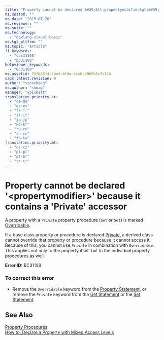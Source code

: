 ```yaml
---
title: "Property cannot be declared &#39;&lt;propertymodifier&gt;&#39; because it contains a &#39;Private&#39; accessor | Microsoft Docs"
ms.custom: ""
ms.date: "2015-07-20"
ms.reviewer: ""
ms.suite: ""
ms.technology: 
  - "devlang-visual-basic"
ms.tgt_pltfrm: ""
ms.topic: "article"
f1_keywords: 
  - "vbc31108"
  - "bc31108"
helpviewer_keywords: 
  - "BC31108"
ms.assetid: 74fb36f4-54cd-4fda-bcc6-e965b5c7c37b
caps.latest.revision: 9
author: "stevehoag"
ms.author: "shoag"
manager: "wpickett"
translation.priority.ht: 
  - "de-de"
  - "es-es"
  - "fr-fr"
  - "it-it"
  - "ja-jp"
  - "ko-kr"
  - "ru-ru"
  - "zh-cn"
  - "zh-tw"
translation.priority.mt: 
  - "cs-cz"
  - "pl-pl"
  - "pt-br"
  - "tr-tr"
---
```

# Property cannot be declared &#39;&lt;propertymodifier&gt;&#39; because it contains a &#39;Private&#39; accessor
A property with a `Private` property procedure (`Get` or `Set`) is marked [Overridable](/dotnet/visual-basic/language-reference/modifiers/overridable).  
  
 If a base class property or procedure is declared [Private](/dotnet/visual-basic/language-reference/modifiers/private), a derived class cannot override that property or procedure because it cannot access it. Because of this, you cannot use `Private` in combination with `Overridable`. This applies not only to the property itself but to the individual property procedures as well.  
  
 **Error ID:** BC31108  
  
### To correct this error  
  
-   Remove the `Overridable` keyword from the [Property Statement](/dotnet/visual-basic/language-reference/statements/property-statement), or remove the `Private` keyword from the [Get Statement](/dotnet/visual-basic/language-reference/statements/get-statement) or the [Set Statement](/dotnet/visual-basic/language-reference/statements/set-statement).  
  
## See Also  
 [Property Procedures](/dotnet/visual-basic/language-reference/procedures/property-procedures)   
 [How to: Declare a Property with Mixed Access Levels](http://msdn.microsoft.com/Library/fdbb2d97-279a-4956-b26c-cbdfbc34915a)